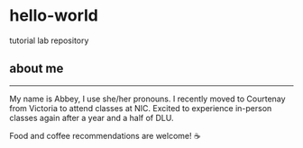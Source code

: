 # hello-world
tutorial lab repository

## about me
---
My name is Abbey, I use she/her pronouns. I recently moved to Courtenay from Victoria to attend classes at NIC. Excited to experience in-person classes again after a year and a half of DLU. 

Food and coffee recommendations are welcome! ☕
